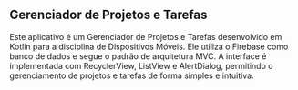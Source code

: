 <h2>Gerenciador de Projetos e Tarefas</h2>
Este aplicativo é um Gerenciador de Projetos e Tarefas desenvolvido em Kotlin para a disciplina de Dispositivos Móveis. Ele utiliza o Firebase como banco de dados e segue o padrão de arquitetura MVC. A interface é implementada com RecyclerView, ListView e AlertDialog, permitindo o gerenciamento de projetos e tarefas de forma simples e intuitiva.
